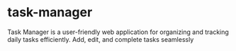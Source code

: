 # task-manager
Task Manager is a user-friendly web application for organizing and tracking daily tasks efficiently. Add, edit, and complete tasks seamlessly
